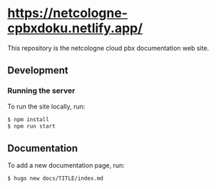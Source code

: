 https://netcologne-cpbxdoku.netlify.app/
=============

This repository is the netcologne cloud pbx documentation web site.


## Development

### Running the server

To run the site locally, run:

```sh
$ npm install
$ npm run start
```

## Documentation

To add a new documentation page, run:

```sh
$ hugo new docs/TITLE/index.md
```
